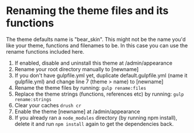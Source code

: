 # Renaming the theme files and its functions

The theme defaults name is "bear_skin". This might not be the name you'd like your theme, functions and filenames to be. In this case you can use the rename functions included here.

1. If enabled, disable and uninstall this theme at /admin/appearance
1. Rename your root directory manually to [newname]
1. If you don't have gulpfile.yml yet, duplicate default.gulpfile.yml (name it gulpfile.yml) and change line 7 (theme > name) to [newname]
1. Rename the theme files by running:
`gulp rename:files`
1. Replace the theme strings (functions, references etc) by running:
`gulp rename:strings`
1. Clear your caches `drush cr`
1. Enable the theme [newname] at /admin/appearance
1. If you already ran a `node_modules` directory (by running npm install), delete it and run `npm install` again to get the dependencies back.
